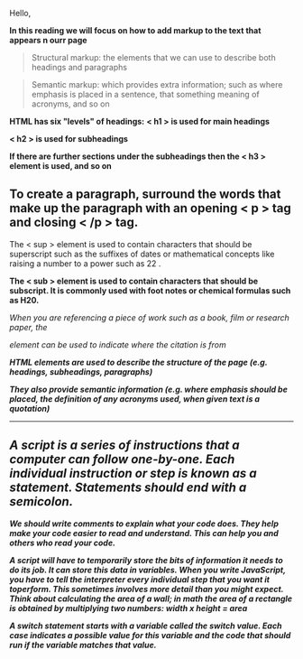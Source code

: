 Hello,

**In this reading we will focus on how to add markup to the text that appears n ourr page**

>Structural markup: the elements that we can use to describe both headings and paragraphs

>Semantic markup: which provides extra information; such as where emphasis is placed in a sentence, that something meaning of acronyms, and so on

**HTML has six "levels" of headings:**
**< h1 > is used for main headings**

**< h2 > is used for subheadings**

**If there are further sections under the subheadings then the < h3 > element is used, and so on**

## To create a paragraph, surround the words that make up the paragraph with an opening < p > tag and closing < /p > tag.

The < sup > element is used 
to contain characters that 
should be superscript such 
as the suffixes of dates or 
mathematical concepts like 
raising a number to a power such 
as 22
.

**The < sub > element is used to contain characters that should be subscript. It is commonly used with foot notes or chemical formulas such as H20.**


<cite>
When you are referencing a 
piece of work such as a book, 
film or research paper, the 

<cite> element can be used 
to indicate where the citation is from


**HTML elements are used to describe the structure of  the page (e.g. headings, subheadings, paragraphs)**

 **They also provide semantic information (e.g. where emphasis should be placed, the definition of any acronyms used, when given text is a quotation)**


 -----------------------------------------------------------------

 ## A script is a series of instructions that a computer can follow one-by-one. Each individual instruction or step is known as a statement. Statements should end with a semicolon.

 **We should write comments to explain what your code does. They help make your code easier to read and understand. This can help you and others who read your code.**



 **A script will have to temporarily store the bits of information it needs to do its job. It can store this data in variables. When you write JavaScript, you have to tell the interpreter every individual step that you want it toperform. This sometimes involves more detail than you might expect. Think about calculating the area of a wall; in math the area of a rectangle is obtained by multiplying two numbers: width x height = area**


 **A switch statement starts with a variable called the switch value. Each case indicates a possible value for this variable and the code that should run if the variable matches that value.**

 